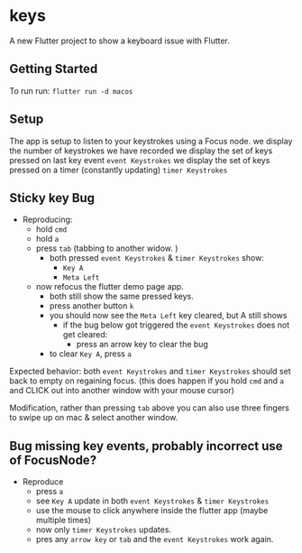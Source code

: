 # keys

A new Flutter project to show a keyboard issue with Flutter.

## Getting Started

To run run: `flutter run -d macos`

## Setup

The app is setup to listen to your keystrokes using a Focus node.
we display the number of keystrokes we have recorded
we display the set of keys pressed on last key event `event Keystrokes`
we display the set of keys pressed on a timer (constantly updating) `timer Keystrokes`

## Sticky key Bug

* Reproducing:
  * hold `cmd`
  * hold `a`
  * press `tab` (tabbing to another widow. )
    * both pressed `event Keystrokes` & `timer Keystrokes` show:
      * `Key A`
      * `Meta Left`
  * now refocus the flutter demo page app.
    * both still show the same pressed keys.
    * press another button `k`
    * you should now see the `Meta Left` key cleared, but A still shows
      * if the bug below got triggered the `event Keystrokes` does not get cleared:
        * press an arrow key to clear the bug
    * to clear `Key A`, press `a`

Expected behavior: both `event Keystrokes` and `timer Keystrokes` should set back to empty on regaining focus.
(this does happen if you hold `cmd` and `a` and CLICK out into another window with your mouse cursor)

Modification, rather than pressing `tab` above you can also use three fingers to swipe up on mac & select another window.

## Bug missing key events, probably incorrect use of FocusNode?

* Reproduce
  * press `a`
  * see `Key A` update in both `event Keystrokes` & `timer Keystrokes`
  * use the mouse to click anywhere inside the flutter app (maybe multiple times)
  * now only `timer Keystrokes` updates.
  * pres any `arrow key` or `tab` and the `event Keystrokes` work again.
